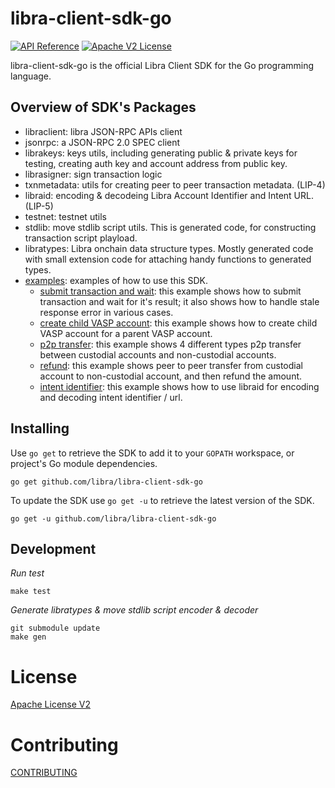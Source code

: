 # libra-client-sdk-go

[![API Reference](https://img.shields.io/badge/api-reference-blue.svg)](https://github.com/libra/libra/blob/master/json-rpc/json-rpc-spec.md) [![Apache V2 License](https://img.shields.io/badge/license-Apache%20V2-blue.svg)](../master/LICENSE)

libra-client-sdk-go is the official Libra Client SDK for the Go programming language.

## Overview of SDK's Packages

- libraclient: libra JSON-RPC APIs client
- jsonrpc: a JSON-RPC 2.0 SPEC client
- librakeys: keys utils, including generating public & private keys for testing, creating auth key and account address from public key.
- librasigner: sign transaction logic
- txnmetadata: utils for creating peer to peer transaction metadata. (LIP-4)
- libraid: encoding & decodeing Libra Account Identifier and Intent URL. (LIP-5)
- testnet: testnet utils
- stdlib: move stdlib script utils. This is generated code, for constructing transaction script playload.
- libratypes: Libra onchain data structure types. Mostly generated code with small extension code for attaching handy functions to generated types.
- [examples](../../tree/master/examples): examples of how to use this SDK.
  - [submit transaction and wait](../master/examples/exampleutils/submit_and_wait.go): this example shows how to submit transaction and wait for it's result; it also shows how to handle stale response error in various cases.
  - [create child VASP account](../master/examples/create-child-vasp-account/main.go): this example shows how to create child VASP account for a parent VASP account.
  - [p2p transfer](../master/examples/p2p-transfer/main.go): this example shows 4 different types p2p transfer between custodial accounts and non-custodial accounts.
  - [refund](../master/examples/refund/main.go): this example shows peer to peer transfer from custodial account to non-custodial account, and then refund the amount.
  - [intent identifier](../master/examples/p2p-transfer/main.go): this example shows how to use libraid for encoding and decoding intent identifier / url.

## Installing

Use `go get` to retrieve the SDK to add it to your `GOPATH` workspace, or
project's Go module dependencies.

	go get github.com/libra/libra-client-sdk-go

To update the SDK use `go get -u` to retrieve the latest version of the SDK.

	go get -u github.com/libra/libra-client-sdk-go


## Development

*Run test*

```
make test
```

*Generate libratypes & move stdlib script encoder & decoder*

```
git submodule update
make gen
```


# License

[Apache License V2](../master/LICENSE)


# Contributing

[CONTRIBUTING](../master/CONTRIBUTING.md)
